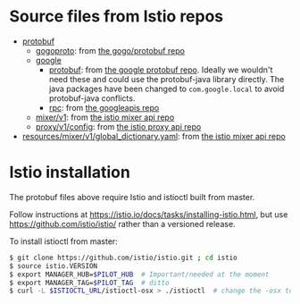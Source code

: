# Source files from Istio repos

* [protobuf](./protobuf)
  * [gogoproto](./protobuf/gogoproto): from [the gogo/protobuf repo](https://github.com/gogo/protobuf/tree/master/gogoproto)
  * [google](./protobuf/google)
    * [protobuf](./protobuf/google/protobuf): from
        [the google protobuf repo](https://github.com/google/protobuf/tree/master/src/google/protobuf).
        Ideally we wouldn't need these and could use the protobuf-java library
        directly. The java packages have been changed to `com.google.local` to
        avoid protobuf-java conflicts.
    * [rpc](./protobuf/google/rpc): from [the googleapis repo](https://github.com/googleapis/googleapis/tree/master/google/rpc)
  * [mixer/v1](./protobuf/mixer/v1): from [the istio mixer api repo](https://github.com/istio/api/tree/master/mixer)
  * [proxy/v1/config](./protobuf/v1/config): from [the istio proxy api repo](https://github.com/istio/api/tree/master/proxy)
* [resources/mixer/v1/global_dictionary.yaml](./resources/mixer/v1/global_dictionary.yaml): from [the istio mixer api repo](https://github.com/istio/api/blob/master/mixer/v1/global_dictionary.yaml)

# Istio installation

The protobuf files above require Istio and istioctl built from master.

Follow instructions at https://istio.io/docs/tasks/installing-istio.html, but
use https://github.com/istio/istio/ rather than a versioned release.

To install istioctl from master:

```bash
$ git clone https://github.com/istio/istio.git ; cd istio
$ source istio.VERSION
$ export MANAGER_HUB=$PILOT_HUB  # Important/needed at the moment
$ export MANAGER_TAG=$PILOT_TAG  # ditto
$ curl -L $ISTIOCTL_URL/istioctl-osx > ./istioctl  # change the -osx to your env if needed
```
